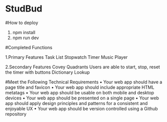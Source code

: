 # StudBud
#How to deploy
1. npm install
2. npm run dev

#Completed Functions

1.Primary Features
Task List
Stopwatch Timer
Music Player

2.Secondary Features
Covey Quadrants
Users are able to start, stop, reset the timer with buttons
Dictionary Lookup

#Meet the Following Technical Requirements
• Your web app should have a page title and favicon
• Your web app should include appropriate HTML metatags
• Your web app should be usable on both mobile and desktop devices
• Your web app should be presented on a single page
• Your web app should apply design principles and patterns for a consistent and enjoyable UX
• Your web app should be version controlled using a Github repository
